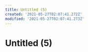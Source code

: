 ```yaml
---
title: Untitled (5)
created: '2021-05-27T02:07:41.272Z'
modified: '2021-05-27T02:07:41.273Z'
---
```


# Untitled (5)
